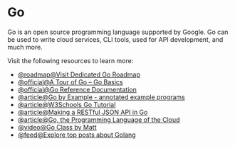 # Go

Go is an open source programming language supported by Google. Go can be used to write cloud services, CLI tools, used for API development, and much more.

Visit the following resources to learn more:

- [@roadmap@Visit Dedicated Go Roadmap](https://roadmap.sh/golang)
- [@official@A Tour of Go – Go Basics](https://go.dev/tour/welcome/1)
- [@official@Go Reference Documentation](https://go.dev/doc/)
- [@article@Go by Example - annotated example programs](https://gobyexample.com/)
- [@article@W3Schools Go Tutorial ](https://www.w3schools.com/go/)
- [@article@Making a RESTful JSON API in Go](https://thenewstack.io/make-a-restful-json-api-go/)
- [@article@Go, the Programming Language of the Cloud](https://thenewstack.io/go-the-programming-language-of-the-cloud/)
- [@video@Go Class by Matt](https://www.youtube.com/playlist?list=PLoILbKo9rG3skRCj37Kn5Zj803hhiuRK6)
- [@feed@Explore top posts about Golang](https://app.daily.dev/tags/golang?ref=roadmapsh)
